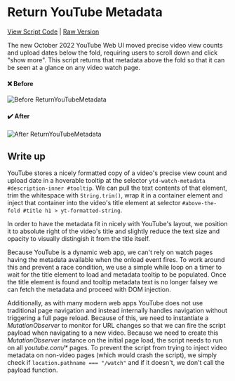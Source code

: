 # Return YouTube Metadata

[View Script Code](ReturnYouTubeMetadata.js) | [Raw Version](https://raw.githubusercontent.com/Maega/web-userscripts/main/ReturnYouTubeMetadata/ReturnYouTubeMetadata.js)

The new October 2022 YouTube Web UI moved precise video view counts and upload dates below the fold, requiring users to scroll down and click "show more". This script returns that metadata above the fold so that it can be seen at a glance on any video watch page.

#### :x: Before
![Before ReturnYouTubeMetadata](https://i.imgur.com/CAoOfBp.png)

#### :heavy_check_mark: After
![After ReturnYouTubeMetadata](https://i.imgur.com/Js7gebs.png)

## Write up

YouTube stores a nicely formatted copy of a video's precise view count and upload date in a hoverable tooltip at the selector `ytd-watch-metadata #description-inner #tooltip`. We can pull the text contents of that element, trim the whitespace with `String.trim()`, wrap it in a container element and inject that container into the video's title element at selector `#above-the-fold #title h1 > yt-formatted-string`.

In order to have the metadata fit in nicely with YouTube's layout, we position it to absolute right of the video's title and slightly reduce the text size and opacity to visually distingish it from the title itself.

Because YouTube is a dynamic web app, we can't rely on watch pages having the metadata available when the onload event fires. To work around this and prevent a race condition, we use a simple while loop on a timer to wait for the title element to load and metadata tooltip to be populated. Once the title element is found and tooltip metadata text is no longer falsey we can fetch the metadata and proceed with DOM injection.

Additionally, as with many modern web apps YouTube does not use traditional page navigation and instead internally handles navigation without triggering a full page reload. Because of this, we need to instantiate a _MutationObserver_ to monitor for URL changes so that we can fire the script payload when navigating to a new video. Because we need to create this _MutationObserver_ instance on the initial page load, the script needs to run on all _youtube.com/*_ pages. To prevent the script from trying to inject video metadata on non-video pages (which would crash the script), we simply check if `location.pathname === "/watch"` and if it doesn't, we don't call the payload function.